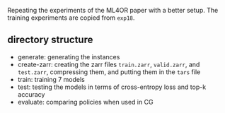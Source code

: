 Repeating the experiments of the ML4OR paper with a better setup. 
The training experiments are copied from `exp18`. 

## directory structure
- generate: generating the instances
- create-zarr: creating the zarr files `train.zarr`, `valid.zarr`, and `test.zarr`, compressing them, and putting them in the `tars` file
- train: training 7 models
- test: testing the models in terms of cross-entropy loss and top-k accuracy
- evaluate: comparing policies when used in CG
